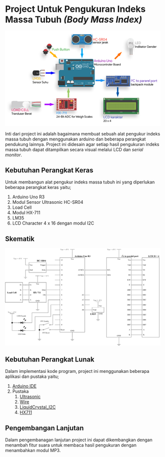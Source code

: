 # Project Untuk Pengukuran Indeks Massa Tubuh *(Body Mass Index)*

![coba](/block_diagram.png)

Inti dari project ini adalah bagaimana membuat sebuah alat pengukur indeks massa tubuh dengan menggunakan arduino dan beberapa perangkat pendukung lainnya. Project ini didesain agar setiap hasil pengukuran indeks massa tubuh dapat ditampilkan secara visual melalui LCD dan *serial monitor*.

## Kebutuhan Perangkat Keras

Untuk membangun alat pengukur indeks massa tubuh ini yang diperlukan beberapa perangkat keras yaitu;

1. Arduino Uno R3
2. Modul Sensor Ultrasonic HC-SR04
3. Load Cell
4. Modul HX-711
5. LM35
6. LCD Character 4 x 16 dengan modul I2C

## Skematik

![alt](/schematic.png)

## Kebutuhan Perangkat Lunak

Dalam implementasi kode program, project ini menggunakan beberapa aplikasi dan pustaka yaitu;

1. [Arduino IDE](https://https://www.arduino.cc/en/main/software)
2. Pustaka
   1. [Ultrasonic](https://github.com/ErickSimoes/Ultrasonic)
   2. [Wire](https://https://www.arduino.cc/en/Reference/Wire)
   3. [LiquidCrystal_I2C](https://github.com/fdebrabander/Arduino-LiquidCrystal-I2C-library)
   4. [HX711](https://github.com/bogde/HX711)

## Pengembangan Lanjutan

Dalam pengembanagan lanjutan project ini dapat dikembangkan dengan menambah fitur suara untuk membaca hasil pengukuran dengan menambahkan modul MP3.